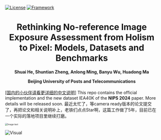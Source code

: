 [![License](https://img.shields.io/badge/License-Apache%202.0-blue.svg)](https://opensource.org/licenses/Apache-2.0)
[![Framework](https://img.shields.io/badge/PyTorch-%23EE4C2C.svg?&logo=PyTorch&logoColor=white)](https://pytorch.org/)

<div align="center">
<h1>
<b>
Rethinking No-reference Image Exposure Assessment from Holism to Pixel:  Models, Datasets and Benchmarks
</b>
</h1>
<h4>
<b>
Shuai He, Shuntian Zheng, Anlong Ming, Banyu Wu, Huadong Ma
    
Beijing University of Posts and Telecommunications
</b>
</h4>
</div>

[[国内的小伙伴请看更详细的中文说明]](https://github.com/woshidandan/Pixel-level-No-reference-Image-Exposure-Assessment/blob/main/README_CN.md)
This repo contains the official implementation and the new dataset IEA40K of the **NIPS 2024** paper.
More details will be released soon. 最近太忙了，等camera ready版本的论文提交了，再把论文和相关说明补上，老铁们点点Star啊，这篇工作做了5年，目前已在一个实际的落地项目里继续打磨。

<img src="https://github.com/user-attachments/assets/c849349c-bb9a-44bf-a6a0-285b637d4251" alt="Image text" style="zoom:50%;" />



![Visual](https://github.com/user-attachments/assets/31ba3311-fb0b-4321-bce8-326fc5821354)






